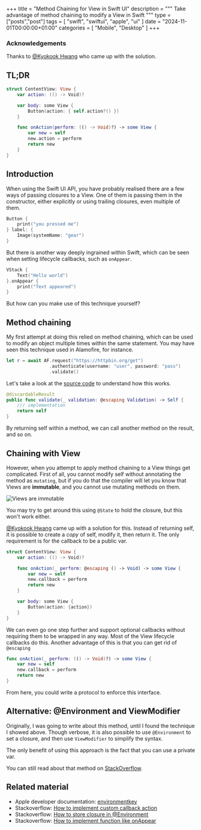 +++
title = "Method Chaining for View in Swift UI"
description = """
    Take advantage of method chaining to modify a View in Swift
"""
type = ["posts","post"]
tags = [
    "swift",
    "swiftui",
    "apple",
    "ui"
]
date = "2024-11-01T00:00:00+01:00"
categories = [
    "Mobile",
    "Desktop"
]
+++
### Acknowledgements

Thanks to [@Kyokook Hwang][kyokook] who came up with the solution.

## TL;DR

```swift
struct ContentView: View {
    var action: (() -> Void)?

    var body: some View {
        Button(action: { self.action?() })
    }

    func onAction(perform: (() -> Void)?) -> some View {
        var new = self
        new.action = perform
        return new
    }
}
```

## Introduction

When using the Swift UI API, you have probably realised there are a few ways
of passing closures to a View. One of them is passing them in the constructor,
either explicitly or using trailing closures, even multiple of them.

```swift
Button {
    print("you pressed me")
} label: {
    Image(systemName: "gear")
}
```

But there is another way deeply ingrained within Swift, which can be seen
when setting lifecycle callbacks, such as `onAppear`.

```swift
VStack {
    Text("Hello world")
}.onAppear {
    print("Text appeared")
}
```

But how can you make use of this technique yourself?


## Method chaining

My first attempt at doing this relied on method chaining, which can be used
to modify an object multiple times within the same statement.
You may have seen this technique used in Alamofire, for instance.

```swift
let r = await AF.request("https://httpbin.org/get")
                .authenticate(username: "user", password: "pass")
                .validate()
```

Let's take a look at the [source code][alamofire] to understand how this works.

```swift
@discardableResult
public func validate(_ validation: @escaping Validation) -> Self {
    /// implementation
    return self
}
```

By returning self within a method, we can call another method on the result,
and so on.

## Chaining with View

However, when you attempt to apply method chaining to a View things
get complicated. First of all, you cannot modify self without annotating
the method as `mutating`, but if you do that the compiler will let you
know that Views are **immutable**, and you cannot use mutating methods
on them.

![Views are immutable](/images/method-chaining-view-swiftui/compiler-error.png)

You may try to get around this using `@State` to hold the closure, but this
won't work either.

[@Kyokook Hwang][kyokook] came up with a solution for this.
Instead of returning self, it is possible to create a *copy* of self,
modify it, then return it.
The only requirement is for the callback to be a public var.

```swift
struct ContentView: View {
    var action: (() -> Void)?

    func onAction(_ perform: @escaping () -> Void) -> some View {
        var new = self
        new.callback = perform
        return new
    }

    var body: some View {
        Button(action: {action})
    }
}
```

We can even go one step further and support optional callbacks without
requiring them to be wrapped in any way.
Most of the View lifecycle callbacks do this.
Another advantage of this is that you can get rid of `@escaping`


```swift
func onAction(_ perform: (() -> Void)?) -> some View {
    var new = self
    new.callback = perform
    return new
}
```

From here, you could write a protocol to enforce this interface.


## Alternative: @Environment and ViewModifier

Originally, I was going to write about this method,
until I found the technique I showed above.
Though verbose, it is also possible to use `@Environment` to set a closure,
and then use `ViewModifier` to simplify the syntax.

The only benefit of using this approach is the fact that you can use a
private var.

You can still read about that method on [StackOverflow][so-answer].


## Related material

- Apple developer documentation: [environmentkey][environmentkey]
- Stackoverflow: [How to implement custom callback action][so-callback]
- Stackoverflow: [How to store closure in @Environment][so-closure-env]
- Stackoverflow: [How to implement function like onAppear][so-answer]


<!-- LINKS -->
[environmentkey]: https://developer.apple.com/documentation/swiftui/environmentkey
[so-closure-env]: https://stackoverflow.com/questions/68748549/swiftui-store-closure-in-environment
[so-answer]: https://stackoverflow.com/questions/61039657/how-to-implement-function-like-onappear-in-swiftui
[so-callback]: https://stackoverflow.com/questions/64252145/how-to-implement-custom-callback-action-in-swiftui-similar-to-onappear-function
[alamofire]: https://github.com/Alamofire/Alamofire/blob/master/Source/Core/DataRequest.swift#L145
[kyokook]: https://stackoverflow.com/users/579236/kyokook-hwang
